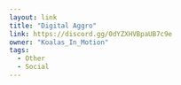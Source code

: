 ```yaml
---
layout: link
title: "Digital Aggro"
link: https://discord.gg/0dYZXHVBpaUB7c9e
owner: "Koalas_In_Motion"
tags: 
  - Other
  - Social
---
```

